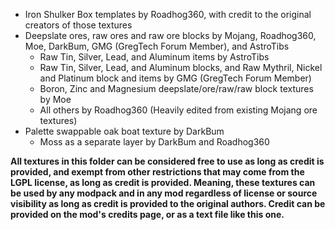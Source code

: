 - Iron Shulker Box templates by Roadhog360, with credit to the original creators of those textures
- Deepslate ores, raw ores and raw ore blocks by Mojang, Roadhog360, Moe, DarkBum, GMG (GregTech Forum Member), and
  AstroTibs
    - Raw Tin, Silver, Lead, and Aluminum items by AstroTibs
    - Raw Tin, Silver, Lead, and Aluminum blocks, and Raw Mythril, Nickel and Platinum block and items by GMG (GregTech
      Forum Member)
    - Boron, Zinc and Magnesium deepslate/ore/raw/raw block textures by Moe
    - All others by Roadhog360 (Heavily edited from existing Mojang ore textures)
- Palette swappable oak boat texture by DarkBum
    - Moss as a separate layer by DarkBum and Roadhog360

**All textures in this folder can be considered free to use as long as credit is provided, and exempt from other
restrictions that may come from the LGPL license, as long as credit is provided. Meaning, these textures can be used by
any modpack and in any mod regardless of license or source visibility as long as credit is provided to the original
authors. Credit can be provided on the mod's credits page, or as a text file like this one.**